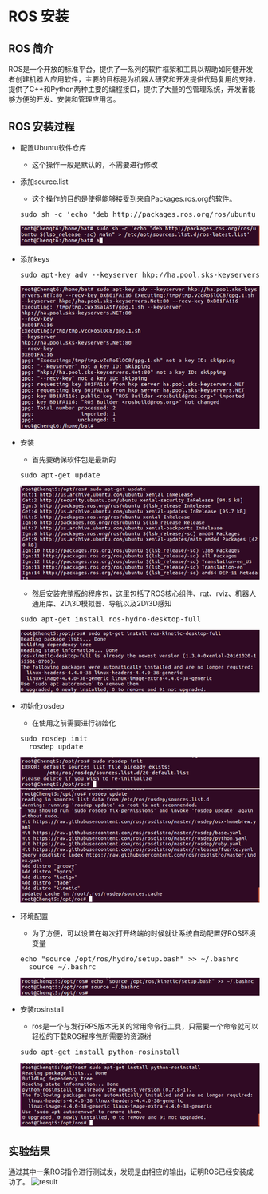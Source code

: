 # ROS 安装
## ROS 简介
ROS是一个开放的标准平台，提供了一系列的软件框架和工具以帮助如阿健开发者创建机器人应用软件，主要的目标是为机器人研究和开发提供代码复用的支持，提供了C++和Python两种主要的编程接口，提供了大量的包管理系统，开发者能够方便的开发、安装和管理应用包。
## ROS 安装过程
- 配置Ubuntu软件仓库
	- 这个操作一般是默认的，不需要进行修改
- 添加source.list<br>
	- 这个操作的目的是使得能够接受到来自Packages.ros.org的软件。
	<pre>sudo sh -c 'echo "deb http://packages.ros.org/ros/ubuntu $(lsb_release -sc) main" > /etc/apt/sources.list.d/ros-latest.list'</pre>
	![1.2](https://github.com/Chenqt5/ES2016_14353028/blob/master/Lab5/ROS1.png)

- 添加keys
	<pre>sudo apt-key adv --keyserver hkp://ha.pool.sks-keyservers.NET:80 --recv-key 0xB01FA116</pre>
	![1.3](https://github.com/Chenqt5/ES2016_14353028/blob/master/Lab5/ROS2.png)
- 安装
	- 首先要确保软件包是最新的
	<pre>sudo apt-get update</pre>
	![1.4](https://github.com/Chenqt5/ES2016_14353028/blob/master/Lab5/ROS3.png)
	- 然后安装完整版的程序包，这里包括了ROS核心组件、rqt、rviz、机器人通用库、2D\3D模拟器、导航以及2D\3D感知
	<pre>sudo apt-get install ros-hydro-desktop-full</pre>
	![1.4](https://github.com/Chenqt5/ES2016_14353028/blob/master/Lab5/ROS4.png)
- 初始化rosdep
	- 在使用之前需要进行初始化
	<pre>sudo rosdep init
	rosdep update</pre>
	![1.5](https://github.com/Chenqt5/ES2016_14353028/blob/master/Lab5/ROS5.png)
	![1.5](https://github.com/Chenqt5/ES2016_14353028/blob/master/Lab5/ROS6.png)
- 环境配置
	- 为了方便，可以设置在每次打开终端的时候就让系统自动配置好ROS环境变量
	<pre>echo "source /opt/ros/hydro/setup.bash" >> ~/.bashrc
	source ~/.bashrc</pre>
	![1.6](https://github.com/Chenqt5/ES2016_14353028/blob/master/Lab5/ROS7.png)
- 安装rosinstall
	- ros是一个与发行RPS版本无关的常用命令行工具，只需要一个命令就可以轻松的下载ROS程序包所需要的资源树
	<pre>sudo apt-get install python-rosinstall</pre>
	![1.7](https://github.com/Chenqt5/ES2016_14353028/blob/master/Lab5/ROS8.png)
## 实验结果
通过其中一条ROS指令进行测试发，发现是由相应的输出，证明ROS已经安装成功了。
![result](http://i.imgur.com/uKmayht.png)